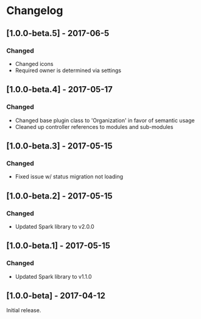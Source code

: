Changelog
=========
## [1.0.0-beta.5] - 2017-06-5
### Changed
- Changed icons
- Required owner is determined via settings

## [1.0.0-beta.4] - 2017-05-17
### Changed
- Changed base plugin class to 'Organization' in favor of semantic usage
- Cleaned up controller references to modules and sub-modules

## [1.0.0-beta.3] - 2017-05-15
### Changed
- Fixed issue w/ status migration not loading

## [1.0.0-beta.2] - 2017-05-15
### Changed
- Updated Spark library to v2.0.0

## [1.0.0-beta.1] - 2017-05-15
### Changed
- Updated Spark library to v1.1.0

## [1.0.0-beta] - 2017-04-12

Initial release.
